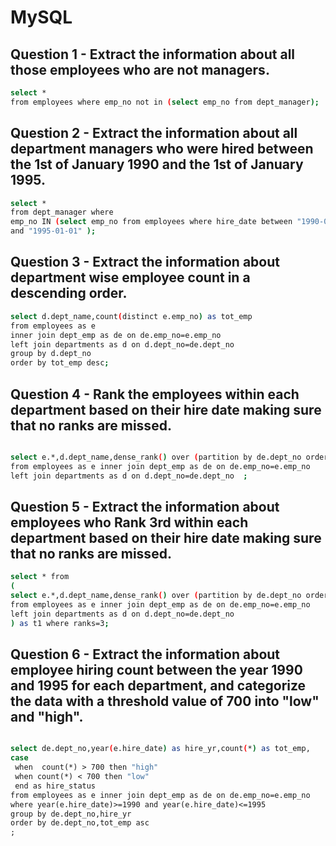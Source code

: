 # MySQL

## Question 1 - Extract the information about all those employees who are not managers.

```sh
select * 
from employees where emp_no not in (select emp_no from dept_manager);
```
## Question 2 - Extract the information about all department managers who were hired between the 1st of January 1990 and the 1st of January 1995.

```sh
select * 
from dept_manager where
emp_no IN (select emp_no from employees where hire_date between "1990-01-01" 
and "1995-01-01" );
```


## Question 3 - Extract the information about department wise employee count in a descending order. 

```sh
select d.dept_name,count(distinct e.emp_no) as tot_emp 
from employees as e 
inner join dept_emp as de on de.emp_no=e.emp_no 
left join departments as d on d.dept_no=de.dept_no
group by d.dept_no 
order by tot_emp desc;
```
## Question 4 - Rank the employees within each department based on their hire date making sure that no ranks are missed.

```sh

select e.*,d.dept_name,dense_rank() over (partition by de.dept_no order by e.hire_date asc) as ranks
from employees as e inner join dept_emp as de on de.emp_no=e.emp_no
left join departments as d on d.dept_no=de.dept_no  ;
```

## Question 5 - Extract the information about employees who Rank 3rd within each department based on their hire date making sure that no ranks are missed.

```sh
select * from 
(
select e.*,d.dept_name,dense_rank() over (partition by de.dept_no order by e.hire_date asc) as ranks
from employees as e inner join dept_emp as de on de.emp_no=e.emp_no
left join departments as d on d.dept_no=de.dept_no  
) as t1 where ranks=3;
```

## Question 6 - Extract the information about employee hiring count between the year 1990 and 1995 for each department, and categorize the data with a threshold value of 700 into "low" and "high".

```sh

select de.dept_no,year(e.hire_date) as hire_yr,count(*) as tot_emp,
case 
 when  count(*) > 700 then "high"
 when count(*) < 700 then "low"
 end as hire_status
from employees as e inner join dept_emp as de on de.emp_no=e.emp_no
where year(e.hire_date)>=1990 and year(e.hire_date)<=1995
group by de.dept_no,hire_yr
order by de.dept_no,tot_emp asc
; 
```

